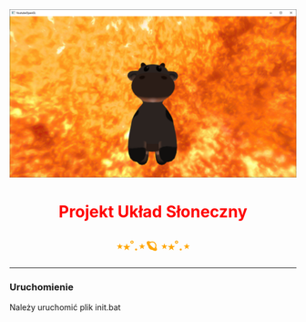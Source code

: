 <img src="resources/evil_cow.png"/>

<h1 style="text-align: center; color: red">Projekt Układ Słoneczny</h1>
<h2 style="text-align: center; color: orange">⋆⭒˚.⋆🪐 ⋆⭒˚.⋆</h2>

---

### Uruchomienie
Należy uruchomić plik init.bat
